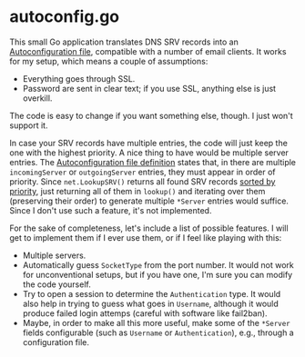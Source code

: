 autoconfig.go
=============

This small Go application translates DNS SRV records into an [Autoconfiguration file](https://developer.mozilla.org/en-US/docs/Mozilla/Thunderbird/Autoconfiguration/FileFormat/HowTo), compatible with a number of email clients. It works for my setup, which means a couple of assumptions:

 * Everything goes through SSL.
 * Password are sent in clear text; if you use SSL, anything else is just overkill.
 
The code is easy to change if you want something else, though. I just won't support it.

In case your SRV records have multiple entries, the code will just keep the one with the highest priority. A nice thing to have would be multiple server entries. The [Autoconfiguration file definition](https://wiki.mozilla.org/Thunderbird:Autoconfiguration:ConfigFileFormat) states that, in there are multiple ``incomingServer`` or ``outgoingServer`` entries, they must appear in order of priority. Since ``net.LookupSRV()`` returns all found SRV records [sorted by priority](http://golang.org/pkg/net/#LookupSRV), just returning all of them in ``lookup()`` and iterating over them (preserving their order) to generate multiple ``*Server`` entries would suffice. Since I don't use such a feature, it's not implemented.

For the sake of completeness, let's include a list of possible features. I will get to implement them if I ever use them, or if I feel like playing with this:

 * Multiple servers.
 * Automatically guess ``SocketType`` from the port number. It would not work for unconventional setups, but if you have one, I'm sure you can modify the code yourself.
 * Try to open a session to determine the ``Authentication`` type. It would also help in trying to guess what goes in ``Username``, although it would produce failed login attemps (careful with software like fail2ban).
 * Maybe, in order to make all this more useful, make some of the ``*Server`` fields configurable (such as ``Username`` or ``Authentication``), e.g., through a configuration file.